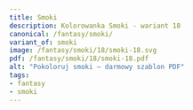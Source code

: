 ```yaml
---
title: Smoki
description: Kolorowanka Smoki - wariant 18
canonical: /fantasy/smoki/
variant_of: smoki
image: /fantasy/smoki/18/smoki-18.svg
pdf: /fantasy/smoki/18/smoki-18.pdf
alt: "Pokoloruj smoki – darmowy szablon PDF"
tags:
- fantasy
- smoki
---
```

